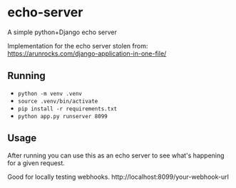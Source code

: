# echo-server

A simple python+Django echo server

Implementation for the echo server stolen from: https://arunrocks.com/django-application-in-one-file/

## Running

* `python -m venv .venv`
* `source .venv/bin/activate`
* `pip install -r requirements.txt`
* `python app.py runserver 8099`

## Usage

After running you can use this as an echo server to see what's happening for a given request.

Good for locally testing webhooks. http://localhost:8099/your-webhook-url
